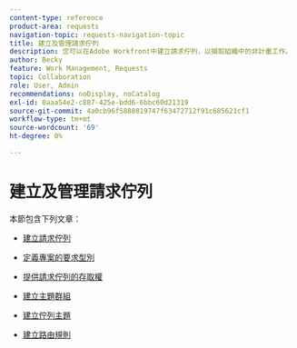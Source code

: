 ```yaml
---
content-type: reference
product-area: requests
navigation-topic: requests-navigation-topic
title: 建立及管理請求佇列
description: 您可以在Adobe Workfront中建立請求佇列，以擷取組織中的非計畫工作。 以下文章說明如何設定專案以作為請求佇列。
author: Becky
feature: Work Management, Requests
topic: Collaboration
role: User, Admin
recommendations: noDisplay, noCatalog
exl-id: 0aaa54e2-c887-425e-bdd6-6bbc60d21319
source-git-commit: 4a0cb96f5888819747f63472712f91c685621cf1
workflow-type: tm+mt
source-wordcount: '69'
ht-degree: 0%

---
```


# 建立及管理請求佇列

本節包含下列文章：

* [建立請求佇列](../../../manage-work/requests/create-and-manage-request-queues/create-request-queue.md)
* [定義專案的要求型別](../../../manage-work/requests/create-and-manage-request-queues/define-request-types-for-project.md)
* [提供請求佇列的存取權](../../../manage-work/requests/create-and-manage-request-queues/provide-access-to-request-queues.md)
* [建立主題群組](../../../manage-work/requests/create-and-manage-request-queues/create-topic-groups.md)
* [建立佇列主題](../../../manage-work/requests/create-and-manage-request-queues/create-queue-topics.md)
* [建立路由規則](../../../manage-work/requests/create-and-manage-request-queues/create-routing-rules.md)

  <!--
  <li><a href="../../../manage-work/requests/create-and-manage-request-queues/queue-details-tab-overview.md" class="MCXref xref" xrefformat="{para}">Overview of the Queue Details tab in a project</a> </li>
  -->
